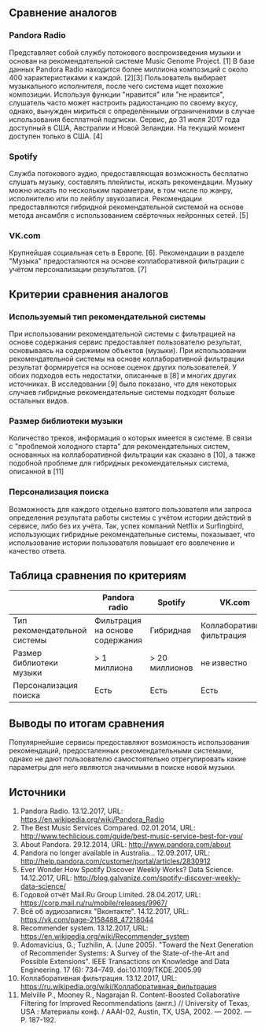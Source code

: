 ## Сравнение аналогов
### Pandora Radio

Представляет собой службу потокового воспроизведения музыки и основан на рекомендательной системе Music Genome Project. [1] В базе данных Pandora Radio находится более миллиона композиций с около 400 характеристиками к каждой. [2][3] Пользователь выбирает музыкального исполнителя, после чего система ищет похожие композиции. Используя функции "нравится" или "не нравится", слушатель часто может настроить радиостанцию по своему вкусу, однако, вынужден мириться с определёнными ограничениями в случае использования бесплатной подписки. Сервис, до 31 июля 2017 года доступный в США, Австралии и Новой Зеландии. На текущий момент доступен только в США. [4]

### Spotify

Служба потокового аудио, предоставляющая возможность бесплатно слушать музыку, составлять плейлисты, искать рекомендации. Музыку можно искать по нескольким параметрам, в том числе по жанру, исполнителю или по лейблу звукозаписи. Рекомендации предоставляются гибридной рекомендательной системой на основе метода ансамбля с использованием свёрточных нейронных сетей. [5]

### VK.com

Крупнейшая социальная сеть в Европе. [6]. Рекомендации в разделе "Музыка" предосталяются на основе коллаборативной фильтрации с учётом персонализации результатов. [7]

## Критерии сравнения аналогов

### Используемый тип рекомендательной системы

При использовании рекомендательной системы с фильтрацией на основе содержания сервис предоставляет пользователю результат, основываясь на содержимом объектов (музыки). При использовании рекомендательной системы на основе коллаборативной фильтрации результат формируется на основе оценок других пользователей. У обоих подходов есть недостатки, описанные в [8] и многих других источниках. В исследовании [9] было показано, что для некоторых случаев гибридные рекомендательные системы подходят больше остальных видов.

### Размер библиотеки музыки

Количество треков, информация о которых имеется в системе. В связи с "проблемой холодного старта" для рекомендательных систем, основанных на коллаборативной фильтрации как сказано в [10], а также подобной проблеме для гибридных рекомендательных система, описанной в [11]

### Персонализация поиска

Возможность для каждого отдельно взятого пользователя или запроса определения результата работы системы с учётом истории действий в сервисе, либо без их учёта. Так, успех компаний Netflix и Surfingbird, использующих гибридные рекомендательные системы, показывает, что использование истории пользователя повышает его вовлечение и качество ответа.

## Таблица сравнения по критериям

|                              | Pandora radio                   | Spotify        | VK.com                     |
|------------------------------|---------------------------------|----------------|----------------------------|
| Тип рекомендательной системы | Фильтрация на основе содержания | Гибридная      | Коллаборативная фильтрация |
| Размер библиотеки музыки     | > 1 миллиона                    | > 20 миллионов | не известно                |
| Персонализация поиска        | Есть                            | Есть           | Есть                       |

## Выводы по итогам сравнения

Популярнейшие сервисы предоставляют возможность использования рекомендаций, предосталенных рекомендательными системами, однако не дают пользователю самостоятельно отрегулировать какие параметры для него являются значимыми в поиске новой музыки.

## Источники

1. Pandora Radio. 13.12.2017, URL: https://en.wikipedia.org/wiki/Pandora_Radio
2. The Best Music Services Compared. 02.01.2014, URL: http://www.techlicious.com/guide/best-music-service-best-for-you/
3. About Pandora. 29.12.2014, URL: http://www.pandora.com/about
4. Pandora no longer available in Australia... 12.09.2017, URL: http://help.pandora.com/customer/portal/articles/2830912
5. Ever Wonder How Spotify Discover Weekly Works? Data Science. 14.12.2017, URL: http://blog.galvanize.com/spotify-discover-weekly-data-science/
6. Годовой отчёт Mail.Ru Group Limited. 28.04.2017, URL: https://corp.mail.ru/ru/mobile/releases/9967/
7. Всё об аудиозаписях "Вконтакте". 14.12.2017, URL: https://vk.com/page-2158488_47218044
8. Recommender system. 13.12.2017, URL: https://en.wikipedia.org/wiki/Recommender_system
9. Adomavicius, G.; Tuzhilin, A. (June 2005). "Toward the Next Generation of Recommender Systems: A Survey of the State-of-the-Art and Possible Extensions". IEEE Transactions on Knowledge and Data Engineering. 17 (6): 734–749. doi:10.1109/TKDE.2005.99
10. Коллаборативная фильтрация. 13.12.2017, URL: https://ru.wikipedia.org/wiki/Коллаборативная_фильтрация
11. Melville P., Mooney R., Nagarajan R. Content-Boosted Collaborative Filtering for Improved Recommendations (англ.) // University of Texas, USA : Материалы конф. / AAAI-02, Austin, TX, USA, 2002. — 2002. — P. 187-192.
